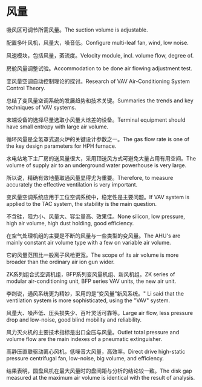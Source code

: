 # 风量

<p><span class="chinese">吸风区可调节所需风量。</span><span class="english">The suction volume is adjustable.</span></p>

<p><span class="chinese">配置多叶风机，风量大，噪音低。</span><span class="english">Configure multi-leaf fan, wind, low noise.</span></p>

<p><span class="chinese">风速模块，包括风量，紊流度。</span><span class="english">Velocity module, incl. volume flow, degree of.</span></p>

<p><span class="chinese">房舱风量调整试验。</span><span class="english">Accommodation to be done air flowing adjustment test.</span></p>

<p><span class="chinese">变风量空调自动控制理论的探讨。</span><span class="english">Research of VAV Air-Conditioning System Control Theory.</span></p>

<p><span class="chinese">总结了变风量空调系统的发展趋势和技术关键。</span><span class="english">Summaries the trends and key techniques of VAV systems.</span></p>

<p><span class="chinese">末端设备的选择尽量选取小风量大焓差的设备。</span><span class="english">Terminal equipment should have small entropy with large air volume.</span></p>

<p><span class="chinese">循环风量是全氢罩式退火炉的关键设计参数之一。</span><span class="english">The gas flow rate is one of the key design parameters for HPH furnace.</span></p>

<p><span class="chinese">水电站地下主厂房的送风量很大，采用顶送风方式可避免大量占用有用空间。</span><span class="english">The volume of supply air to an underground water powerhouse is very large.</span></p>

<p><span class="chinese">所以说，精确有效地量取通风量显得尤为重要。</span><span class="english">Therefore, to measure accurately the effective ventilation is very important.</span></p>

<p><span class="chinese">变风量空调系统应用于工位空调系统中，稳定性是主要问题。</span><span class="english">If VAV system is applied to the TAC system, the stability is the main question.</span></p>

<p><span class="chinese">不含硅，阻力小、风量大、容尘量高、效果佳。</span><span class="english">None silicon, low pressure, high air volume, high dust holding, good efficiency.</span></p>

<p><span class="chinese">在空气处理机组的主要是不断的风量与一些类型的变风量。</span><span class="english">The AHU's are mainly constant air volume type with a few on variable air volume.</span></p>

<p><span class="chinese">它的风量范围比一般离子风枪更宽。</span><span class="english">The scope of its air volume is more broader than the ordinary air ion gun wider.</span></p>

<p><span class="chinese">ZK系列组合式空调机组，BFP系列变风量机组、新风机组。</span><span class="english">ZK series of modular air-conditioning unit, BFP series VAV units, the new air unit.</span></p>

<p><span class="chinese">李剀说，通风系统更为精妙，采用的是“变风量”新风系统。</span><span class="english">" Li said that the ventilation system is more sophisticated, using the "VAV" system.</span></p>

<p><span class="chinese">风量大、噪声低、压头损失少、百叶灵活可靠等。</span><span class="english">Large air flow, less pressure drop and low-noise, good blind mobility and reliability.</span></p>

<p><span class="chinese">风力灭火机的主要技术指标是出口全压与风量。</span><span class="english">Outlet total pressure and volume flow are the main indexes of a pneumatic extinguisher.</span></p>

<p><span class="chinese">高静压直联驱动离心风机，低噪音大风量，高效率。</span><span class="english">Direct drive high-static pressure centrifugal fan, low-noise, big volume, and efficiency.</span></p>

<p><span class="chinese">结果表明，圆盘风机在最大风量时的盘间距与分析的结论较一致。</span><span class="english">The disk gap measured at the maximum air volume is identical with the result of analysis.</span></p>


